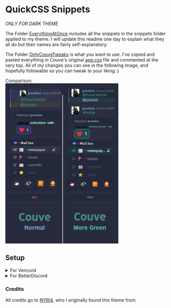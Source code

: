 # QuickCSS Snippets
*ONLY FOR DARK THEME*

The Folder [EverythingAtOnce](https://github.com/Redundakitties/quickCSS-snippets/tree/master/EverythingAtOnce) includes all the snippets in the snippets folder applied to my theme. I will update this readme one day to explain what they all do but their names are fairly self-explanatory. 


The Folder [OnlyCouveTweaks](https://github.com/Redundakitties/quickCSS-snippets/tree/master/OnlyCouveTweaks) is what you want to use. I've copied and pasted everything in Couve's original [app.css](https://github.com/NYRI4/Couve/blob/main/betterdiscord/app.css) file and commented at the very top. All of my changes you can see in the following image, and hopefully followable so you can tweak to your liking :) 

Comparison: 
<br>
<img src="https://github.com/Redundakitties/quickCSS-snippets/blob/master/cabbage.png" alt= "Cabbage Theme" height="500">

## Setup
<details>

<summary>For Vencord</summary>
Either:
a) copy and paste this code from 
<a href="https://raw.githubusercontent.com/Redundakitties/quickCSS-snippets/master/OnlyCouveTweaks/quickCss.css"><code>./OnlyCouveTweaks/quickCss.css</code></a> into your <code>quickCss.css</code> file found here: <code>C:\Users\&lt;name&gt;\AppData\Roaming\Vencord\settings\quickCss.css</code>
<br>
OR
<br> 
b) paste this link <code>https://raw.githubusercontent.com/Redundakitties/quickCSS-snippets/master/OnlyCouveTweaks/quickCss.css</code> into the theme section in your settings like you would any other theme.
</details>

<details>
<summary>For BetterDiscord</summary>
copy and paste this code from
<a href="https://raw.githubusercontent.com/Redundakitties/quickCSS-snippets/master/OnlyCouveTweaks/quickCss.css"><code>./OnlyCouveTweaks/quickCss.css</code></a> into your css file.
</details>

### Credits

All credits go to [NYRI4](https://github.com/NYRI4/Couve), who I originally found this theme from. 